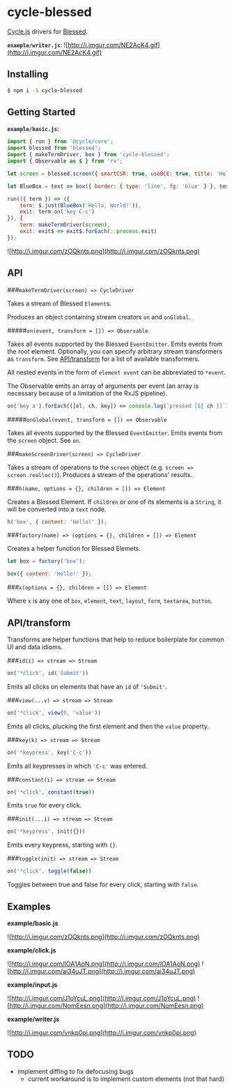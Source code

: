# cycle-blessed
[Cycle.js](http://cycle.js.org/) drivers for [Blessed](https://github.com/chjj/blessed).

**`example/writer.js`**:
![http://i.imgur.com/NE2AcK4.gif](http://i.imgur.com/NE2AcK4.gif)

## Installing

```sh
$ npm i -S cycle-blessed
```

## Getting Started

**`example/basic.js`**:
```js
import { run } from '@cycle/core';
import blessed from 'blessed';
import { makeTermDriver, box } from 'cycle-blessed';
import { Observable as $ } from 'rx';

let screen = blessed.screen({ smartCSR: true, useBCE: true, title: 'Hello, World!' });

let BlueBox = text => box({ border: { type: 'line', fg: 'blue' } }, text);

run(({ term }) => ({
	term: $.just(BlueBox('Hello, World!')),
	exit: term.on('key C-c')
}), {
	term: makeTermDriver(screen),
	exit: exit$ => exit$.forEach(::process.exit)
});
```

![http://i.imgur.com/zOQknts.png](http://i.imgur.com/zOQknts.png)

## API

###`makeTermDriver(screen) => CycleDriver`

Takes a stream of Blessed `Element`s.

Produces an object containing stream creators `on` and `onGlobal`.

#####`on(event, transform = []) => Observable`

Takes all events supported by the Blessed `EventEmitter`. Emits events from the root element. Optionally, you can specify arbitrary stream transformers as `transform`. See [API/transform](#apitransform) for a list of available transformers.

All nested events in the form of `element event` can be abbreviated to `*event`.

The Observable emits an array of arguments per event (an array is necessary because of a limitation of the RxJS pipeline).

```js
on('key a').forEach(([el, ch, key]) => console.log(`pressed [${ ch }]`))
```

#####`onGlobal(event, transform = []) => Observable`

Takes all events supported by the Blessed `EventEmitter`. Emits events from the `screen` object. See `on`.

###`makeScreenDriver(screen) => CycleDriver`

Takes a stream of operations to the `screen` object (e.g. `screen => screen.realloc()`). Produces a stream of the operations' results.

###`h(name, options = {}, children = []) => Element`

Creates a Blessed Element. If `children` or one of its elements is a `String`, it will be converted into a `text` node.

```js
h('box', { content: 'Hello!' });
```

###`factory(name) => (options = {}, children = []) => Element`

Creates a helper function for Blessed Elemets.

```js
let box = factory('box');

box({ content: 'Hello!' });
```

###`x(options = {}, children = []) => Element`

Where `x` is any one of `box`, `element`, `text`, `layout`, `form`, `textarea`, `button`.

## API/transform

Transforms are helper functions that help to reduce boilerplate for common UI and data idioms.

###`id(i) => stream => Stream`

```js
on('*click', id('Submit'))
```

Emits all clicks on elements that have an `id` of `'Submit'`.

###`view(...v) => stream => Stream`

```js
on('*click', view(0, 'value'))
```

Emits all clicks, plucking the first element and then the `value` property.

###`key(k) => stream => Stream`

```js
on('*keypress', key('C-c'))
```

Emits all keypresses in which `'C-c'` was entered.

###`constant(i) => stream => Stream`

```js
on('*click', constant(true))
```

Emits `true` for every click.

###`init(...i) => stream => Stream`

```js
on('*keypress', init({}))
```

Emits every keypress, starting with `{}`.

###`toggle(init) => stream => Stream`

```js
on('*click', toggle(false))
```

Toggles between true and false for every click, starting with `false`.

## Examples

**example/basic.js**

![http://i.imgur.com/zOQknts.png](http://i.imgur.com/zOQknts.png)

**example/click.js**

![http://i.imgur.com/IOA1AoN.png](http://i.imgur.com/IOA1AoN.png)
![http://i.imgur.com/ai34uJT.png](http://i.imgur.com/ai34uJT.png)

**example/input.js**

![http://i.imgur.com/J1oYcuL.png](http://i.imgur.com/J1oYcuL.png)
![http://i.imgur.com/NomEesn.png](http://i.imgur.com/NomEesn.png)

**example/writer.js**

![http://i.imgur.com/vnkp0pi.png](http://i.imgur.com/vnkp0pi.png)

## TODO
- implement diffing to fix defocusing bugs
  - current workaround is to implement custom elements (not that hard)
